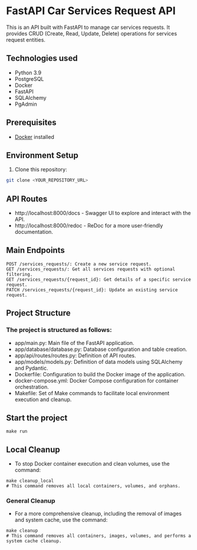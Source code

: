 # FastAPI Car Services Request API

This is an API built with FastAPI to manage car services requests. It provides CRUD (Create, Read, Update, Delete) operations for services request entities.
## Technologies used
- Python 3.9
- PostgreSQL
- Docker
- FastAPI
- SQLAlchemy
- PgAdmin

## Prerequisites

- [Docker](https://www.docker.com/) installed

## Environment Setup

1. Clone this repository:

```bash
git clone <YOUR_REPOSITORY_URL>
```
## API Routes
- http://localhost:8000/docs - Swagger UI to explore and interact with the API.
- http://localhost:8000/redoc - ReDoc for a more user-friendly documentation.

## Main Endpoints
```
POST /services_requests/: Create a new service request.
GET /services_requests/: Get all services requests with optional filtering.
GET /services_requests/{request_id}: Get details of a specific service request.
PATCH /services_requests/{request_id}: Update an existing service request.
```
## Project Structure
### The project is structured as follows:

  - app/main.py: Main file of the FastAPI application.
  - app/database/database.py: Database configuration and table creation.
  - app/api/routes/routes.py: Definition of API routes.
  - app/models/models.py: Definition of data models using SQLAlchemy and Pydantic.
  - Dockerfile: Configuration to build the Docker image of the application.
  - docker-compose.yml: Docker Compose configuration for container orchestration.
  - Makefile: Set of Make commands to facilitate local environment execution and cleanup.

## Start the project
```
make run
```

## Local Cleanup

- To stop Docker container execution and clean volumes, use the command:

```
make cleanup_local
# This command removes all local containers, volumes, and orphans.
```

### General Cleanup
- For a more comprehensive cleanup, including the removal of images and system cache, use the command:
```
make cleanup
# This command removes all containers, images, volumes, and performs a system cache cleanup.
```
